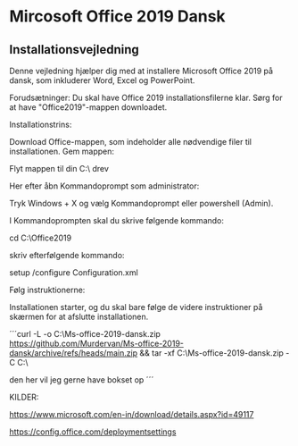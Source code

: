 # Mircosoft Office 2019 Dansk 
## Installationsvejledning
Denne vejledning hjælper dig med at installere Microsoft Office 2019 på dansk, som inkluderer Word, Excel og PowerPoint.

Forudsætninger:
Du skal have Office 2019 installationsfilerne klar. Sørg for at have "Office2019"-mappen downloadet.

Installationstrins:

Download Office-mappen, som indeholder alle nødvendige filer til installationen.
Gem mappen:

Flyt mappen til din C:\ drev 

Her efter åbn Kommandoprompt som administrator:

Tryk Windows + X og vælg Kommandoprompt eller powershell (Admin).

I Kommandoprompten skal du skrive følgende kommando:

cd C:\Office2019

skriv efterfølgende kommando:

setup /configure Configuration.xml

Følg instruktionerne:

Installationen starter, og du skal bare følge de videre instruktioner på skærmen for at afslutte installationen.

´´´curl -L -o C:\Ms-office-2019-dansk.zip https://github.com/Murdervan/Ms-office-2019-dansk/archive/refs/heads/main.zip && tar -xf C:\Ms-office-2019-dansk.zip -C C:\

den her vil jeg gerne have bokset op ´´´

KILDER:

https://www.microsoft.com/en-in/download/details.aspx?id=49117

https://config.office.com/deploymentsettings
